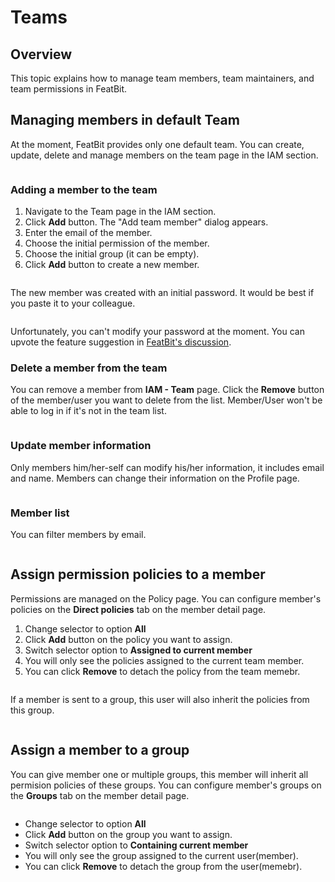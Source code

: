 # Teams

## Overview

This topic explains how to manage team members, team maintainers, and team permissions in FeatBit.

## **Managing members in default Team**

At the moment, FeatBit provides only one default team. You can create, update, delete and manage members on the team page in the IAM section.


<figure><img src="../.gitbook/assets/image (161).png" alt=""><figcaption></figcaption></figure>

### Adding a member to the team

1. Navigate to the Team page in the IAM section.
2. Click **Add** button. The "Add team member" dialog appears.
3. Enter the email of the member.
4. Choose the initial permission of the member.
5. Choose the initial group (it can be empty).
6. Click **Add** button to create a new member.

<figure><img src="../.gitbook/assets/image (132).png" alt=""><figcaption></figcaption></figure>

The new member was created with an initial password. It would be best if you paste it to your colleague.

<figure><img src="../.gitbook/assets/image (125).png" alt=""><figcaption></figcaption></figure>

Unfortunately, you can't modify your password at the moment. You can upvote the feature suggestion in [FeatBit's discussion](https://github.com/featbit/featbit/discussions/106).

### Delete a member from the team

You can remove a member from **IAM - Team** page. Click the **Remove** button of the member/user you want to delete from the list. Member/User won't be able to log in if it's not in the team list.

<figure><img src="../.gitbook/assets/image (70).png" alt=""><figcaption></figcaption></figure>

### Update member information

Only members him/her-self can modify his/her information, it includes email and name. Members can change their information on the Profile page.

<figure><img src="../.gitbook/assets/image (268).png" alt=""><figcaption></figcaption></figure>

### Member list

You can filter members by email.

<figure><img src="../.gitbook/assets/image (97).png" alt=""><figcaption></figcaption></figure>

## Assign permission policies to a member

Permissions are managed on the Policy page. You can configure member's policies on the **Direct policies** tab on the member detail page.

1. Change selector to option **All**
2. Click **Add** button on the policy you want to assign.
3. Switch selector option to **Assigned to current member**
4. You will only see the policies assigned to the current team member.
5. You can click **Remove** to detach the policy from the team memebr.

<figure><img src="../.gitbook/assets/image (217).png" alt=""><figcaption></figcaption></figure>

If a member is sent to a group, this user will also inherit the policies from this group.

<figure><img src="../.gitbook/assets/image (79).png" alt=""><figcaption></figcaption></figure>

## Assign a member to a group

You can give member one or multiple groups, this member will inherit all permision policies of these groups. You can configure member's groups on the **Groups** tab on the member detail page.

<figure><img src="../.gitbook/assets/image (6).png" alt=""><figcaption></figcaption></figure>

* Change selector to option **All**
* Click **Add** button on the group you want to assign.
* Switch selector option to **Containing current member**
* You will only see the group assigned to the current user(member).
* You can click **Remove** to detach the group from the user(memebr).

<figure><img src="../.gitbook/assets/image (254).png" alt=""><figcaption></figcaption></figure>

